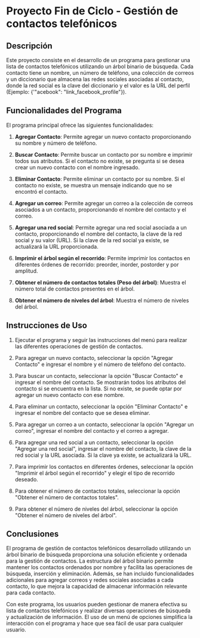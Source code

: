 # Proyecto Fin de Ciclo - Gestión de contactos telefónicos

## Descripción

Este proyecto consiste en el desarrollo de un programa para gestionar una lista de contactos telefónicos utilizando un árbol binario de búsqueda. Cada contacto tiene un nombre, un número de teléfono, una colección de correos y un diccionario que almacena las redes sociales asociadas al contacto, donde la red social es la clave del diccionario y el valor es la URL del perfil (Ejemplo: {'"acebook": "link_facebook_profile"}).

## Funcionalidades del Programa

El programa principal ofrece las siguientes funcionalidades:

1. **Agregar Contacto**: Permite agregar un nuevo contacto proporcionando su nombre y número de teléfono.

2. **Buscar Contacto**: Permite buscar un contacto por su nombre e imprimir todos sus atributos. Si el contacto no existe, se pregunta si se desea crear un nuevo contacto con el nombre ingresado.

3. **Eliminar Contacto**: Permite eliminar un contacto por su nombre. Si el contacto no existe, se muestra un mensaje indicando que no se encontró el contacto.

4. **Agregar un correo**: Permite agregar un correo a la colección de correos asociados a un contacto, proporcionando el nombre del contacto y el correo.

5. **Agregar una red social**: Permite agregar una red social asociada a un contacto, proporcionando el nombre del contacto, la clave de la red social y su valor (URL). Si la clave de la red social ya existe, se actualizará la URL proporcionada.

6. **Imprimir el árbol según el recorrido**: Permite imprimir los contactos en diferentes órdenes de recorrido: preorder, inorder, postorder y por amplitud.

7. **Obtener el número de contactos totales (Peso del árbol)**: Muestra el número total de contactos presentes en el árbol.

8. **Obtener el número de niveles del árbol**: Muestra el número de niveles del árbol.

## Instrucciones de Uso

1. Ejecutar el programa y seguir las instrucciones del menú para realizar las diferentes operaciones de gestión de contactos.

2. Para agregar un nuevo contacto, seleccionar la opción "Agregar Contacto" e ingresar el nombre y el número de teléfono del contacto.

3. Para buscar un contacto, seleccionar la opción "Buscar Contacto" e ingresar el nombre del contacto. Se mostrarán todos los atributos del contacto si se encuentra en la lista. Si no existe, se puede optar por agregar un nuevo contacto con ese nombre.

4. Para eliminar un contacto, seleccionar la opción "Eliminar Contacto" e ingresar el nombre del contacto que se desea eliminar.

5. Para agregar un correo a un contacto, seleccionar la opción "Agregar un correo", ingresar el nombre del contacto y el correo a agregar.

6. Para agregar una red social a un contacto, seleccionar la opción "Agregar una red social", ingresar el nombre del contacto, la clave de la red social y la URL asociada. Si la clave ya existe, se actualizará la URL.

7. Para imprimir los contactos en diferentes órdenes, seleccionar la opción "Imprimir el árbol según el recorrido" y elegir el tipo de recorrido deseado.

8. Para obtener el número de contactos totales, seleccionar la opción "Obtener el número de contactos totales".

9. Para obtener el número de niveles del árbol, seleccionar la opción "Obtener el número de niveles del árbol".

## Conclusiones

El programa de gestión de contactos telefónicos desarrollado utilizando un árbol binario de búsqueda proporciona una solución eficiente y ordenada para la gestión de contactos. La estructura del árbol binario permite mantener los contactos ordenados por nombre y facilita las operaciones de búsqueda, inserción y eliminación. Además, se han incluido funcionalidades adicionales para agregar correos y redes sociales asociadas a cada contacto, lo que mejora la capacidad de almacenar información relevante para cada contacto.

Con este programa, los usuarios pueden gestionar de manera efectiva su lista de contactos telefónicos y realizar diversas operaciones de búsqueda y actualización de información. El uso de un menú de opciones simplifica la interacción con el programa y hace que sea fácil de usar para cualquier usuario.
